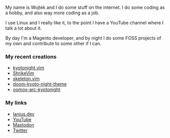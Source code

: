 My name is Wojtek and I do some stuff on the internet. I do some coding as a
hobby, and also way more coding as a job.

I use Linux and I really like it, to the point I have a YouTube channel where I
talk a lot about it.

By day I'm a Magento developer, and by night I do some FOSS projects of my own
and contribute to some other if I can.

### My recent creations

-   [kyotonight.vim](https://github.com/shrikecode/kyotonight.vim)
-   [ShrikeVim](https://github.com/shrikecode/shrike.vim)
-   [skeleton.vim](https://github.com/shrikecode/skeleton.vim)
-   [doom-kyoto-night-theme](https://github.com/shrikecode/doom-kyoto-night-theme)
-   [oomox-arc-kyotonight](https://github.com/shrikecode/oomox-arc-kyotonight)

### My links

-   [lanius.dev](https://lanius.dev/)
-   [YouTube](https://www.youtube.com/laniusdev)
-   [Mastodon](https://fosstodon.org/web/@lanius)
-   [Twitter](https://twiter.com/laniusdev)
